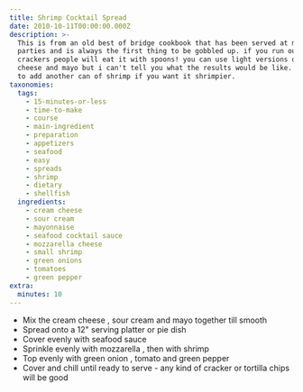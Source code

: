```yaml
---
title: Shrimp Cocktail Spread
date: 2010-10-11T00:00:00.000Z
description: >-
  This is from an old best of bridge cookbook that has been served at many
  parties and is always the first thing to be gobbled up. if you run out of
  crackers people will eat it with spoons! you can use light versions of cream
  cheese and mayo but i can't tell you what the results would be like. feel free
  to add another can of shrimp if you want it shrimpier.
taxonomies:
  tags:
    - 15-minutes-or-less
    - time-to-make
    - course
    - main-ingredient
    - preparation
    - appetizers
    - seafood
    - easy
    - spreads
    - shrimp
    - dietary
    - shellfish
  ingredients:
    - cream cheese
    - sour cream
    - mayonnaise
    - seafood cocktail sauce
    - mozzarella cheese
    - small shrimp
    - green onions
    - tomatoes
    - green pepper
extra:
  minutes: 10
---
```

 - Mix the cream cheese , sour cream and mayo together till smooth
 - Spread onto a 12" serving platter or pie dish
 - Cover evenly with seafood sauce
 - Sprinkle evenly with mozzarella , then with shrimp
 - Top evenly with green onion , tomato and green pepper
 - Cover and chill until ready to serve - any kind of cracker or tortilla chips will be good
